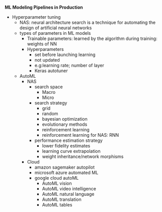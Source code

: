 **ML Modeling Pipelines in Production**

- Hyperparameter tuning
    - NAS: neural architecture search is a technique for automating the design of artificial neural networks
    - types of parameters in ML models
        - Trainable parameters: learned by the algorithm during training: weights of NN
        - Hyperparameters
            - set before launching learning
            - not updated
            - e.g:learning rate; number of layer
            - Keras autotuner
    - AutoML
        - NAS
            - search space
                - Macro
                - Micro
            - search strategy
                - grid
                - random
                - bayesian optimization
                - evolutionary methods
                - reinforcement learning
                - reinforcement learning for NAS: RNN
            - performance estimation strategy
                - lower fidelity estimates
                - learning curve extrapolation
                - weight inheritance/network morphisms
        - Cloud
            - amazon sagemaker autopilot
            - microsoft azure automated ML
            - google cloud autoML
                - AutoML vision
                - AutoML video intelligence
                - AutoML natural language
                - AutoML translation
                - AutoML tables